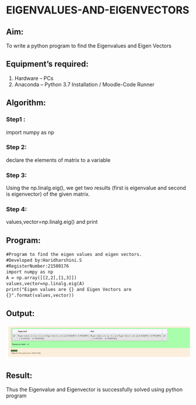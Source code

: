 # EIGENVALUES-AND-EIGENVECTORS
## Aim:
To write a python program to find the Eigenvalues and Eigen Vectors
## Equipment’s required:
1. 	Hardware – PCs
2. 	Anaconda – Python 3.7 Installation / Moodle-Code Runner
## Algorithm:
### Step1 : 
import numpy as np
### Step 2: 
declare the elements of matrix to a variable
### Step 3: 
Using the np.linalg.eig(),  we get two results (first is eigenvalue and second is eigenvector) of the given matrix.
### Step 4: 
values,vector=np.linalg.eig() and print 
## Program:
```
#Program to find the eigen values and eigen vectors.
#Developed by:Haridharshini.S
#RegisterNumber:21500176
import numpy as np 
A = np.array([[2,2],[1,3]])
values,vector=np.linalg.eig(A)
print("Eigen values are {} and Eigen Vectors are {}".format(values,vector))
```
## Output:
![output](./output4.png)
## Result:
Thus the Eigenvalue and Eigenvector is successfully solved using python program
